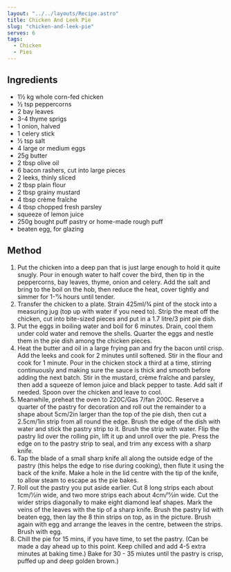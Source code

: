 ```yaml
---
layout: "../../layouts/Recipe.astro"
title: Chicken And Leek Pie
slug: "chicken-and-leek-pie"
serves: 6
tags:
  - Chicken
  - Pies
---
```


## Ingredients

- 1½ kg whole corn-fed chicken
- ½ tsp peppercorns
- 2 bay leaves
- 3-4 thyme sprigs
- 1 onion, halved
- 1 celery stick
- ½ tsp salt
- 4 large or medium eggs
- 25g butter
- 2 tbsp olive oil
- 6 bacon rashers, cut into large pieces
- 2 leeks, thinly sliced
- 2 tbsp plain flour
- 2 tbsp grainy mustard
- 4 tbsp crème fraîche
- 4 tbsp chopped fresh parsley
- squeeze of lemon juice
- 250g bought puff pastry or home-made rough puff
- beaten egg, for glazing

## Method

1. Put the chicken into a deep pan that is just large enough to hold it quite snugly. Pour in enough water to half cover the bird, then tip in the peppercorns, bay leaves, thyme, onion and celery. Add the salt and bring to the boil on the hob, then reduce the heat, cover tightly and simmer for 1-11⁄4 hours until tender.
1. Transfer the chicken to a plate. Strain 425ml/3⁄4 pint of the stock into a measuring jug (top up with water if you need to). Strip the meat off the chicken, cut into bite-sized pieces and put in a 1.7 litre/3 pint pie dish.
1. Put the eggs in boiling water and boil for 6 minutes. Drain, cool them under cold water and remove the shells. Quarter the eggs and nestle them in the pie dish among the chicken pieces.
1. Heat the butter and oil in a large frying pan and fry the bacon until crisp. Add the leeks and cook for 2 minutes until softened. Stir in the flour and cook for 1 minute. Pour in the chicken stock a third at a time, stirring continuously and making sure the sauce is thick and smooth before adding the next batch. Stir in the mustard, crème fraîche and parsley, then add a squeeze of lemon juice and black pepper to taste. Add salt if needed. Spoon over the chicken and leave to cool.
1. Meanwhile, preheat the oven to 220C/Gas 7/fan 200C. Reserve a quarter of the pastry for decoration and roll out the remainder to a shape about 5cm/2in larger than the top of the pie dish, then cut a 2.5cm/1in strip from all round the edge. Brush the edge of the dish with water and stick the pastry strip to it. Brush the strip with water. Flip the pastry lid over the rolling pin, lift it up and unroll over the pie. Press the edge on to the pastry strip to seal, and trim any excess with a sharp knife.
1. Tap the blade of a small sharp knife all along the outside edge of the pastry (this helps the edge to rise during cooking), then flute it using the back of the knife. Make a hole in the lid centre with the tip of the knife, to allow steam to escape as the pie bakes.
1. Roll out the pastry you put aside earlier. Cut 8 long strips each about 1cm/1⁄2in wide, and two more strips each about 4cm/11⁄2in wide. Cut the wider strips diagonally to make eight diamond leaf shapes. Mark the veins of the leaves with the tip of a sharp knife. Brush the pastry lid with beaten egg, then lay the 8 thin strips on top, as in the picture. Brush again with egg and arrange the leaves in the centre, between the strips. Brush with egg.
1. Chill the pie for 15 mins, if you have time, to set the pastry. (Can be made a day ahead up to this point. Keep chilled and add 4-5 extra minutes at baking time.) Bake for 30 - 35 miutes until the pastry is crisp, puffed up and deep golden brown.)